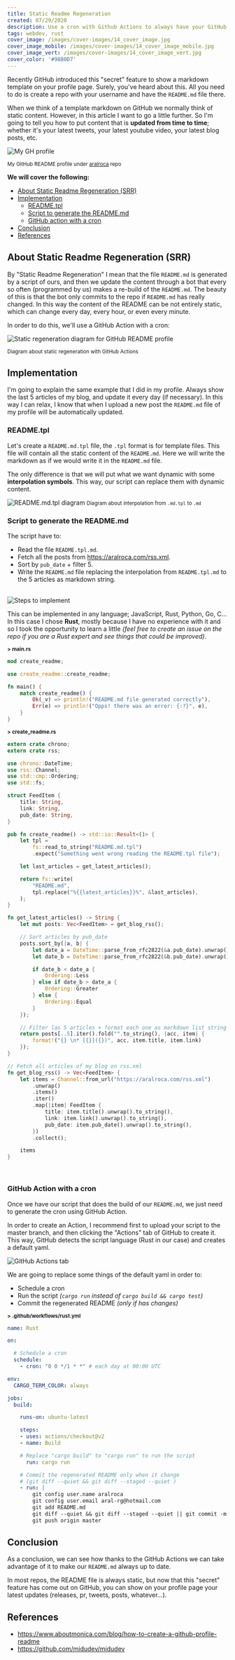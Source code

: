 ```yaml
---
title: Static Readme Regeneration
created: 07/29/2020
description: Use a cron with Github Actions to always have your GitHub README.md profile updated.
tags: webdev, rust
cover_image: /images/cover-images/14_cover_image.jpg
cover_image_mobile: /images/cover-images/14_cover_image_mobile.jpg
cover_image_vert: /images/cover-images/14_cover_image_vert.jpg
cover_color: '#98B0D7'
---
```


Recently GitHub introduced this "secret" feature to show a markdown template on your profile page. Surely, you've heard about this. All you need to do is create a repo with your username and have the `README.md` file there.

When we think of a template markdown on GitHub we normally think of static content. However, in this article I want to go a little further. So I'm going to tell you how to put content that is **updated from time to time**; whether it's your latest tweets, your latest youtube video, your latest blog posts, etc.

<img src="/images/blog-images/my-gh-profile.png" alt="My GH profile" class="center" />

<small class="center">My GitHub README profile under [aralroca](https://github.com/aralroca/aralroca) repo</small>

**We will cover the following:**

- [About Static Readme Regeneration (SRR)](#about-static-readme-regeneration-srr)
- [Implementation](#implementation)
  - [README.tpl](#readmetpl)
  - [Script to generate the README.md](#script-to-generate-the-readmemd)
  - [GitHub action with a cron](#github-action-with-a-cron)
- [Conclusion](#conclusion)
- [References](#references)

## About Static Readme Regeneration (SRR)

By "Static Readme Regeneration" I mean that the file `README.md` is generated by a script of ours, and then we update the content through a bot that every so often (programmed by us) makes a re-build of the `README.md`. The beauty of this is that the bot only commits to the repo if `README.md` has really changed. In this way the content of the README can be not entirely static, which can change every day, every hour, or even every minute.

In order to do this, we'll use a GitHub Action with a cron:

<img style="max-width: 700px" src="/images/blog-images/regeneration.png" alt="Static regeneration diagram for GitHub README profile" class="center" />

<small class="center">Diagram about static regeneration with GitHub Actions</small>

## Implementation

I'm going to explain the same example that I did in my profile. Always show the last 5 articles of my blog, and update it every day (if necessary). In this way I can relax, I know that when I upload a new post the `README.md` file of my profile will be automatically updated.

### README.tpl

Let's create a `README.md.tpl` file, the `.tpl` format is for template files. This file will contain all the static content of the `README.md`. Here we will write the markdown as if we would write it in the `README.md` file.

The only difference is that we will put what we want dynamic with some **interpolation symbols**. This way, our script can replace them with dynamic content.

<img style="max-width: 600px" src="/images/blog-images/tpl.png" alt="README.md.tpl diagram" class="center" />
<small class="center">Diagram about interpolation from <code>.md.tpl</code> to <code>.md</code></small>

### Script to generate the README.md

The script have to:

- Read the file `README.tpl.md`.
- Fetch all the posts from https://aralroca.com/rss.xml.
- Sort by `pub_date` + filter 5.
- Write the `README.md` file replacing the interpolation from `README.tpl.md` to the 5 articles as markdown string.

<br />
<img style="max-width: 600px" src="/images/blog-images/script.png" alt="Steps to implement" class="center" />

This can be implemented in any language; JavaScript, Rust, Python, Go, C... In this case I chose **Rust**, mostly because I have no experience with it and so I took the opportunity to learn a little _(feel free to create an issue on the repo if you are a Rust expert and see things that could be improved)_.

<small><b>> main.rs</b></small>

```rs
mod create_readme;

use create_readme::create_readme;

fn main() {
    match create_readme() {
        Ok(_v) => println!("README.md file generated correctly"),
        Err(e) => println!("Opps! there was an error: {:?}", e),
    }
}
```

<small><b>> create_readme.rs</b></small>

```rs
extern crate chrono;
extern crate rss;

use chrono::DateTime;
use rss::Channel;
use std::cmp::Ordering;
use std::fs;

struct FeedItem {
    title: String,
    link: String,
    pub_date: String,
}

pub fn create_readme() -> std::io::Result<()> {
    let tpl =
        fs::read_to_string("README.md.tpl")
        .expect("Something went wrong reading the README.tpl file");

    let last_articles = get_latest_articles();

    return fs::write(
        "README.md",
        tpl.replace("%{{latest_articles}}%", &last_articles),
    );
}

fn get_latest_articles() -> String {
    let mut posts: Vec<FeedItem> = get_blog_rss();

    // Sort articles by pub_date
    posts.sort_by(|a, b| {
        let date_a = DateTime::parse_from_rfc2822(&a.pub_date).unwrap();
        let date_b = DateTime::parse_from_rfc2822(&b.pub_date).unwrap();

        if date_b < date_a {
            Ordering::Less
        } else if date_b > date_a {
            Ordering::Greater
        } else {
            Ordering::Equal
        }
    });

    // Filter las 5 articles + format each one as markdown list string
    return posts[..5].iter().fold("".to_string(), |acc, item| {
        format!("{} \n* [{}]({})", acc, item.title, item.link)
    });
}

// Fetch all articles of my blog on rss.xml
fn get_blog_rss() -> Vec<FeedItem> {
    let items = Channel::from_url("https://aralroca.com/rss.xml")
        .unwrap()
        .items()
        .iter()
        .map(|item| FeedItem {
            title: item.title().unwrap().to_string(),
            link: item.link().unwrap().to_string(),
            pub_date: item.pub_date().unwrap().to_string(),
        })
        .collect();

    items
}
```
<br />

### GitHub Action with a cron

Once we have our script that does the build of our `README.md`, we just need to generate the cron using GitHub Action.

In order to create an Action, I recommend first to upload your script to the master branch, and then clicking the "Actions" tab of GitHub to create it. This way, GitHub detects the script language (Rust in our case) and creates a default yaml.

<img src="/images/blog-images/action-tab.png" alt="GitHub Actions tab" class="center" />

We are going to replace some things of the default yaml in order to:

* Schedule a cron
* Run the script *(`cargo run` instead of `cargo build && cargo test`)*
* Commit the regenerated README *(only if has changes)*

<small><b>> .github/workflows/rust.yml</b></small>

```yml
name: Rust

on:

  # Schedule a cron
  schedule:
    - cron: "0 0 */1 * *" # each day at 00:00 UTC

env:
  CARGO_TERM_COLOR: always

jobs:
  build:

    runs-on: ubuntu-latest

    steps:
    - uses: actions/checkout@v2
    - name: Build

    # Replace "cargo build" to "cargo run" to run the script
      run: cargo run

    # Commit the regenerated README only when it change 
    # (git diff --quiet && git diff --staged --quiet )
    - run: |
        git config user.name aralroca
        git config user.email aral-rg@hotmail.com
        git add README.md
        git diff --quiet && git diff --staged --quiet || git commit -m "[gh-action] Update README"
        git push origin master
```


## Conclusion

As a conclusion, we can see how thanks to the GitHub Actions we can take advantage of it to make our `README.md` always up to date. 

In most repos, the README file is always static, but now that this "secret" feature has come out on GitHub, you can show on your profile page your latest updates (releases, pr, tweets, posts, whatever...).

## References

- https://www.aboutmonica.com/blog/how-to-create-a-github-profile-readme
- https://github.com/midudev/midudev
